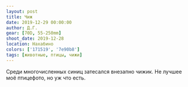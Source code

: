 ```yaml
---
layout: post
title: Чиж
date: 2019-12-29 00:00:00
author: Д.Г.
gear: [70D, 55-250mm]
shoot_date: 2019-12-28
location: Нахабино
colors: ['171519', '7e90b8']
tags: [животные, птицы, чижи]
---
```

Среди многочисленных синиц затесался внезапно чижик. Не лучшее моё птицефото, но уж что есть.
